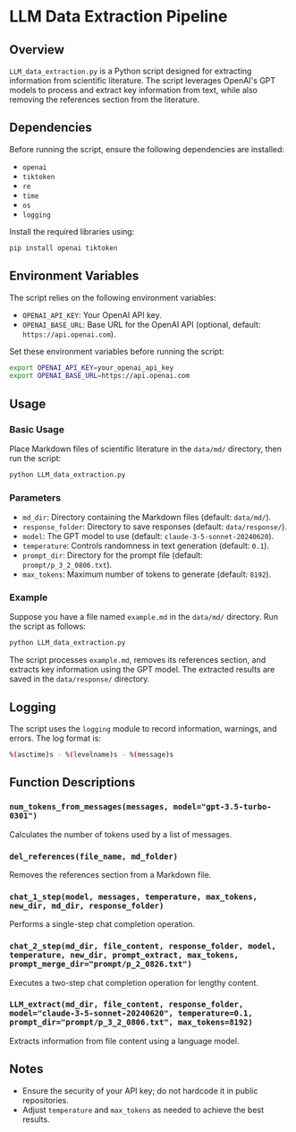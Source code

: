 # LLM Data Extraction Pipeline

## Overview
`LLM_data_extraction.py` is a Python script designed for extracting information from scientific literature. The script leverages OpenAI's GPT models to process and extract key information from text, while also removing the references section from the literature.

## Dependencies
Before running the script, ensure the following dependencies are installed:
- `openai`
- `tiktoken`
- `re`
- `time`
- `os`
- `logging`

Install the required libraries using:
```bash
pip install openai tiktoken
```

## Environment Variables
The script relies on the following environment variables:
- `OPENAI_API_KEY`: Your OpenAI API key.
- `OPENAI_BASE_URL`: Base URL for the OpenAI API (optional, default: `https://api.openai.com`).

Set these environment variables before running the script:
```bash
export OPENAI_API_KEY=your_openai_api_key
export OPENAI_BASE_URL=https://api.openai.com
```

## Usage
### Basic Usage
Place Markdown files of scientific literature in the `data/md/` directory, then run the script:
```bash
python LLM_data_extraction.py
```

### Parameters
- `md_dir`: Directory containing the Markdown files (default: `data/md/`).
- `response_folder`: Directory to save responses (default: `data/response/`).
- `model`: The GPT model to use (default: `claude-3-5-sonnet-20240620`).
- `temperature`: Controls randomness in text generation (default: `0.1`).
- `prompt_dir`: Directory for the prompt file (default: `prompt/p_3_2_0806.txt`).
- `max_tokens`: Maximum number of tokens to generate (default: `8192`).

### Example
Suppose you have a file named `example.md` in the `data/md/` directory. Run the script as follows:
```bash
python LLM_data_extraction.py
```
The script processes `example.md`, removes its references section, and extracts key information using the GPT model. The extracted results are saved in the `data/response/` directory.

## Logging
The script uses the `logging` module to record information, warnings, and errors. The log format is:
```sh
%(asctime)s - %(levelname)s - %(message)s
```

## Function Descriptions
### `num_tokens_from_messages(messages, model="gpt-3.5-turbo-0301")`
Calculates the number of tokens used by a list of messages.

### `del_references(file_name, md_folder)`
Removes the references section from a Markdown file.

### `chat_1_step(model, messages, temperature, max_tokens, new_dir, md_dir, response_folder)`
Performs a single-step chat completion operation.

### `chat_2_step(md_dir, file_content, response_folder, model, temperature, new_dir, prompt_extract, max_tokens, prompt_merge_dir="prompt/p_2_0826.txt")`
Executes a two-step chat completion operation for lengthy content.

### `LLM_extract(md_dir, file_content, response_folder, model="claude-3-5-sonnet-20240620", temperature=0.1, prompt_dir="prompt/p_3_2_0806.txt", max_tokens=8192)`
Extracts information from file content using a language model.

## Notes
- Ensure the security of your API key; do not hardcode it in public repositories.
- Adjust `temperature` and `max_tokens` as needed to achieve the best results.